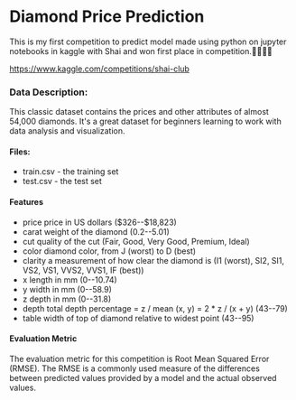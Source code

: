 # Diamond Price Prediction
This is my first competition to predict model made using python on jupyter notebooks in kaggle with Shai and won first place in competition.💪🏻💪🏻

https://www.kaggle.com/competitions/shai-club

### Data Description:
This classic dataset contains the prices and other attributes of almost 54,000 diamonds. It's a great dataset for beginners learning to work with data analysis and visualization.
#### Files:

- train.csv - the training set
- test.csv - the test set

#### Features

- price price in US dollars (\$326--\$18,823)
- carat weight of the diamond (0.2--5.01)
- cut quality of the cut (Fair, Good, Very Good, Premium, Ideal)
- color diamond color, from J (worst) to D (best)
- clarity a measurement of how clear the diamond is (I1 (worst), SI2, SI1, VS2, VS1, VVS2, VVS1, IF (best))
- x length in mm (0--10.74)
- y width in mm (0--58.9)
- z depth in mm (0--31.8)
- depth total depth percentage = z / mean (x, y) = 2 * z / (x + y) (43--79)
- table width of top of diamond relative to widest point (43--95)

#### Evaluation Metric

The evaluation metric for this competition is Root Mean Squared Error (RMSE). The RMSE is a commonly used measure of the differences between predicted values provided by a model and the actual observed values.
